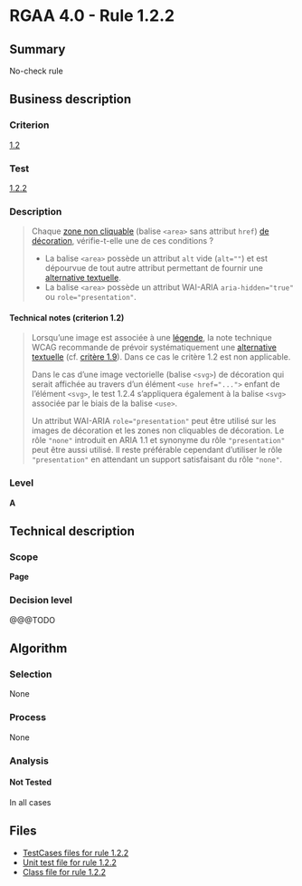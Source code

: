 # RGAA 4.0 - Rule 1.2.2

## Summary

No-check rule

## Business description

### Criterion

[1.2](https://www.numerique.gouv.fr/publications/rgaa-accessibilite/methode/criteres/#crit-1-2)

### Test

[1.2.2](https://www.numerique.gouv.fr/publications/rgaa-accessibilite/methode/criteres/#test-1-2-2)

### Description

> Chaque [zone non cliquable](https://www.numerique.gouv.fr/publications/rgaa-accessibilite/methode/glossaire/#zone-non-cliquable) (balise `<area>` sans attribut `href`) [de décoration](https://www.numerique.gouv.fr/publications/rgaa-accessibilite/methode/glossaire/#image-de-decoration), vérifie-t-elle une de ces conditions ?
> 
> * La balise `<area>` possède un attribut `alt` vide (`alt=""`) et est dépourvue de tout autre attribut permettant de fournir une [alternative textuelle](https://www.numerique.gouv.fr/publications/rgaa-accessibilite/methode/glossaire/#alternative-textuelle-image).
> * La balise `<area>` possède un attribut WAI-ARIA `aria-hidden="true"` ou `role="presentation"`.

#### Technical notes (criterion 1.2)

> Lorsqu’une image est associée à une [légende](https://www.numerique.gouv.fr/publications/rgaa-accessibilite/methode/glossaire/#legende), la note technique WCAG recommande de prévoir systématiquement une [alternative textuelle](https://www.numerique.gouv.fr/publications/rgaa-accessibilite/methode/glossaire/#alternative-textuelle-image) (cf. [critère 1.9](https://www.numerique.gouv.fr/publications/rgaa-accessibilite/methode/glossaire/#crit-1-9)). Dans ce cas le critère 1.2 est non applicable.
> 
> Dans le cas d’une image vectorielle (balise `<svg>`) de décoration qui serait affichée au travers d’un élément `<use href="...">` enfant de l’élément `<svg>`, le test 1.2.4 s’appliquera également à la balise `<svg>` associée par le biais de la balise `<use>`.
> 
> Un attribut WAI-ARIA `role="presentation"` peut être utilisé sur les images de décoration et les zones non cliquables de décoration. Le rôle `"none"` introduit en ARIA 1.1 et synonyme du rôle `"presentation"` peut être aussi utilisé. Il reste préférable cependant d’utiliser le rôle `"presentation"` en attendant un support satisfaisant du rôle `"none"`.

### Level

**A**


## Technical description

### Scope

**Page**

### Decision level

@@@TODO


## Algorithm

### Selection

None

### Process

None

### Analysis

#### Not Tested

In all cases


## Files

- [TestCases files for rule 1.2.2](https://gitlab.com/asqatasun/Asqatasun/-/tree/v5/rules/rules-rgaa4.0/src/test/resources/testcases/rgaa40/Rgaa40Rule010202/)
- [Unit test file for rule 1.2.2](https://gitlab.com/asqatasun/Asqatasun/-/blob/v5/rules/rules-rgaa4.0/src/test/java/org/asqatasun/rules/rgaa40/Rgaa40Rule010202Test.java)
- [Class file for rule 1.2.2](https://gitlab.com/asqatasun/Asqatasun/-/blob/v5/rules/rules-rgaa4.0/src/main/java/org/asqatasun/rules/rgaa40/Rgaa40Rule010202.java)


